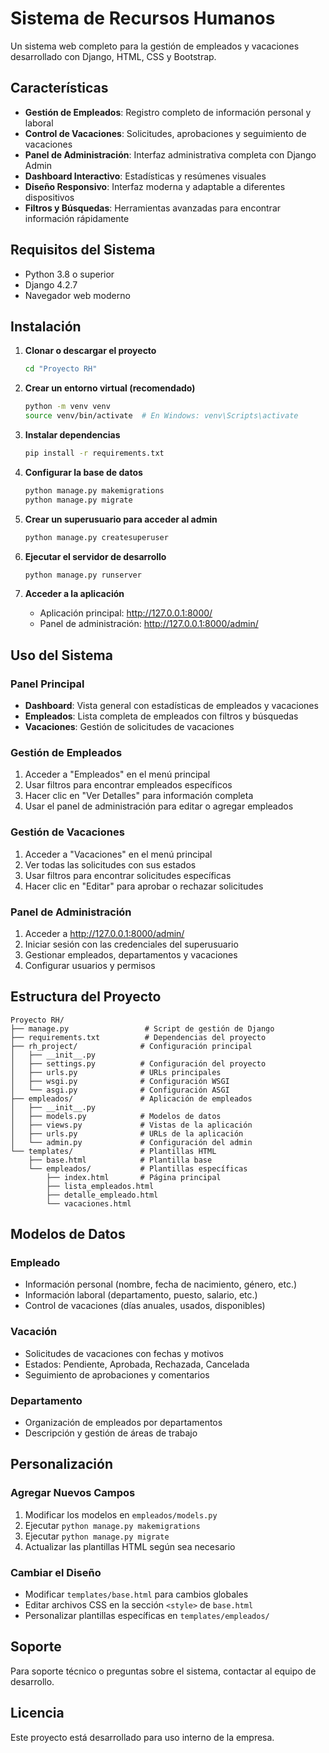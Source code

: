 # Sistema de Recursos Humanos

Un sistema web completo para la gestión de empleados y vacaciones desarrollado con Django, HTML, CSS y Bootstrap.

## Características

- **Gestión de Empleados**: Registro completo de información personal y laboral
- **Control de Vacaciones**: Solicitudes, aprobaciones y seguimiento de vacaciones
- **Panel de Administración**: Interfaz administrativa completa con Django Admin
- **Dashboard Interactivo**: Estadísticas y resúmenes visuales
- **Diseño Responsivo**: Interfaz moderna y adaptable a diferentes dispositivos
- **Filtros y Búsquedas**: Herramientas avanzadas para encontrar información rápidamente

## Requisitos del Sistema

- Python 3.8 o superior
- Django 4.2.7
- Navegador web moderno

## Instalación

1. **Clonar o descargar el proyecto**
   ```bash
   cd "Proyecto RH"
   ```

2. **Crear un entorno virtual (recomendado)**
   ```bash
   python -m venv venv
   source venv/bin/activate  # En Windows: venv\Scripts\activate
   ```

3. **Instalar dependencias**
   ```bash
   pip install -r requirements.txt
   ```

4. **Configurar la base de datos**
   ```bash
   python manage.py makemigrations
   python manage.py migrate
   ```

5. **Crear un superusuario para acceder al admin**
   ```bash
   python manage.py createsuperuser
   ```

6. **Ejecutar el servidor de desarrollo**
   ```bash
   python manage.py runserver
   ```

7. **Acceder a la aplicación**
   - Aplicación principal: http://127.0.0.1:8000/
   - Panel de administración: http://127.0.0.1:8000/admin/

## Uso del Sistema

### Panel Principal
- **Dashboard**: Vista general con estadísticas de empleados y vacaciones
- **Empleados**: Lista completa de empleados con filtros y búsquedas
- **Vacaciones**: Gestión de solicitudes de vacaciones

### Gestión de Empleados
1. Acceder a "Empleados" en el menú principal
2. Usar filtros para encontrar empleados específicos
3. Hacer clic en "Ver Detalles" para información completa
4. Usar el panel de administración para editar o agregar empleados

### Gestión de Vacaciones
1. Acceder a "Vacaciones" en el menú principal
2. Ver todas las solicitudes con sus estados
3. Usar filtros para encontrar solicitudes específicas
4. Hacer clic en "Editar" para aprobar o rechazar solicitudes

### Panel de Administración
1. Acceder a http://127.0.0.1:8000/admin/
2. Iniciar sesión con las credenciales del superusuario
3. Gestionar empleados, departamentos y vacaciones
4. Configurar usuarios y permisos

## Estructura del Proyecto

```
Proyecto RH/
├── manage.py                 # Script de gestión de Django
├── requirements.txt          # Dependencias del proyecto
├── rh_project/              # Configuración principal
│   ├── __init__.py
│   ├── settings.py          # Configuración del proyecto
│   ├── urls.py              # URLs principales
│   ├── wsgi.py              # Configuración WSGI
│   └── asgi.py              # Configuración ASGI
├── empleados/               # Aplicación de empleados
│   ├── __init__.py
│   ├── models.py            # Modelos de datos
│   ├── views.py             # Vistas de la aplicación
│   ├── urls.py              # URLs de la aplicación
│   └── admin.py             # Configuración del admin
└── templates/               # Plantillas HTML
    ├── base.html            # Plantilla base
    └── empleados/           # Plantillas específicas
        ├── index.html       # Página principal
        ├── lista_empleados.html
        ├── detalle_empleado.html
        └── vacaciones.html
```

## Modelos de Datos

### Empleado
- Información personal (nombre, fecha de nacimiento, género, etc.)
- Información laboral (departamento, puesto, salario, etc.)
- Control de vacaciones (días anuales, usados, disponibles)

### Vacación
- Solicitudes de vacaciones con fechas y motivos
- Estados: Pendiente, Aprobada, Rechazada, Cancelada
- Seguimiento de aprobaciones y comentarios

### Departamento
- Organización de empleados por departamentos
- Descripción y gestión de áreas de trabajo

## Personalización

### Agregar Nuevos Campos
1. Modificar los modelos en `empleados/models.py`
2. Ejecutar `python manage.py makemigrations`
3. Ejecutar `python manage.py migrate`
4. Actualizar las plantillas HTML según sea necesario

### Cambiar el Diseño
- Modificar `templates/base.html` para cambios globales
- Editar archivos CSS en la sección `<style>` de `base.html`
- Personalizar plantillas específicas en `templates/empleados/`

## Soporte

Para soporte técnico o preguntas sobre el sistema, contactar al equipo de desarrollo.

## Licencia

Este proyecto está desarrollado para uso interno de la empresa.


